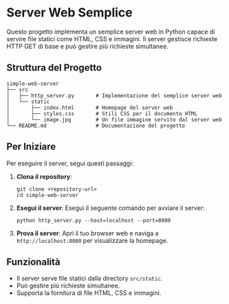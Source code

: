 # Server Web Semplice

Questo progetto implementa un semplice server web in Python capace di servire file statici come HTML, CSS e immagini. Il
server gestisce richieste HTTP GET di base e può gestire più richieste simultanee.

## Struttura del Progetto

```
simple-web-server
├── src
│   ├── http_server.py       # Implementazione del semplice server web
│   └── static
│       ├── index.html       # Homepage del server web
│       ├── styles.css       # Stili CSS per il documento HTML
│       └── image.jpg        # Un file immagine servito dal server web
└── README.md                # Documentazione del progetto
```

## Per Iniziare

Per eseguire il server, segui questi passaggi:

1. **Clona il repository**:
   ```
   git clone <repository-url>
   cd simple-web-server
   ```

2. **Esegui il server**:
   Esegui il seguente comando per avviare il server:
   ```
   python http_server.py --host=localhost --port=8080
   ```

3. **Prova il server**:
   Apri il tuo browser web e naviga a `http://localhost:8080` per visualizzare la homepage.

## Funzionalità

- Il server serve file statici dalla directory `src/static`.
- Può gestire più richieste simultanee.
- Supporta la fornitura di file HTML, CSS e immagini.
